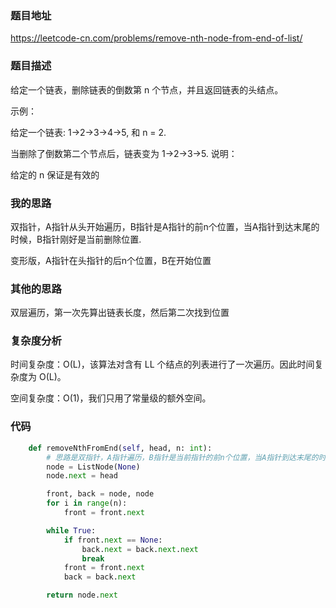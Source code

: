 ### 题目地址
https://leetcode-cn.com/problems/remove-nth-node-from-end-of-list/

### 题目描述
给定一个链表，删除链表的倒数第 n 个节点，并且返回链表的头结点。

示例：

给定一个链表: 1->2->3->4->5, 和 n = 2.

当删除了倒数第二个节点后，链表变为 1->2->3->5.
说明：

给定的 n 保证是有效的

### 我的思路
双指针，A指针从头开始遍历，B指针是A指针的前n个位置，当A指针到达末尾的时候，B指针刚好是当前删除位置.

变形版，A指针在头指针的后n个位置，B在开始位置

### 其他的思路
双层遍历，第一次先算出链表长度，然后第二次找到位置

### 复杂度分析

时间复杂度：O(L)，该算法对含有 LL 个结点的列表进行了一次遍历。因此时间复杂度为 O(L)。

空间复杂度：O(1)，我们只用了常量级的额外空间。

### 代码
```python
    def removeNthFromEnd(self, head, n: int):
        # 思路是双指针，A指针遍历，B指针是当前指针的前n个位置，当A指针到达末尾的时候，B指针刚好是当前删除位置
        node = ListNode(None)
        node.next = head

        front, back = node, node
        for i in range(n):
            front = front.next

        while True:
            if front.next == None:
                back.next = back.next.next
                break
            front = front.next
            back = back.next

        return node.next
```